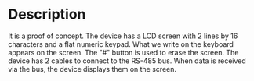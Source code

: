 # Description
It is a proof of concept. The device has a LCD screen with 2 lines by 16 characters and a flat numeric keypad. What we write on the keyboard appears on the screen.
The "#" button is used to erase the screen.
The device has 2 cables to connect to the RS-485 bus. When data is received via the bus, the device displays them on the screen.
